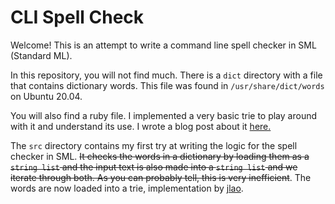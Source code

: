 # CLI Spell Check

Welcome! This is an attempt to write a command line spell checker in SML (Standard ML).

In this repository, you will not find much. There is a `dict` directory with a file that contains dictionary words. This file was found in `/usr/share/dict/words` on Ubuntu 20.04.

You will also find a ruby file. I implemented a very basic trie to play around with it and understand its use. I wrote a blog post about it [here.](https://angeldude.github.io/data%20structures/programming/software%20design/learning/2024/07/25/spell-check-in-sml.html)

The `src` directory contains my first try at writing the logic for the spell checker in SML. ~~It checks the words in a dictionary by loading them as a `string list` and the input text is also made into a `string list` and we iterate through both. As you can probably tell, this is very inefficient~~. The words are now loaded into a trie, implementation by [jlao](https://github.com/jlao/sml-trie).